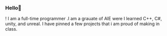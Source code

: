 ### Hello👋

! I am a full-time programmer .I am a grauate of AIE were I learned C++, C#, unity, and unreal.
I have pinned a few projects that i am proud of making in class.
